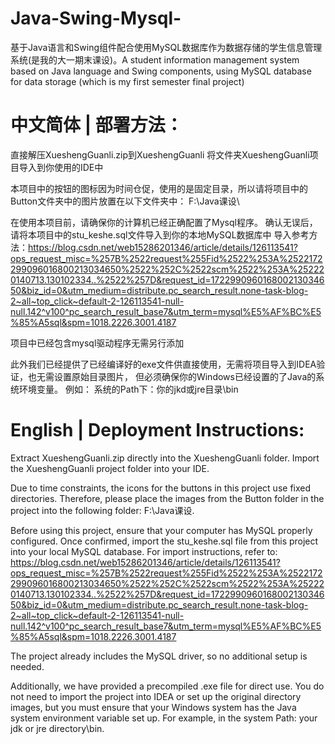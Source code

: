 # Java-Swing-Mysql-
基于Java语言和Swing组件配合使用MySQL数据库作为数据存储的学生信息管理系统(是我的大一期末课设)。A student information management system based on Java language and Swing components, using MySQL database for data storage (which is my first semester final project)

# 中文简体 | 部署方法：
直接解压XueshengGuanli.zip到XueshengGuanli
将文件夹XueshengGuanli项目导入到你使用的IDE中

本项目中的按钮的图标因为时间仓促，使用的是固定目录，所以请将项目中的Button文件夹中的图片放置在以下文件夹中：
F:\Java课设\

在使用本项目前，请确保你的计算机已经正确配置了Mysql程序。
确认无误后，请将本项目中的stu_keshe.sql文件导入到你的本地MySQL数据库中
导入参考方法：https://blog.csdn.net/web15286201346/article/details/126113541?ops_request_misc=%257B%2522request%255Fid%2522%253A%2522172299096016800213034650%2522%252C%2522scm%2522%253A%252220140713.130102334..%2522%257D&request_id=172299096016800213034650&biz_id=0&utm_medium=distribute.pc_search_result.none-task-blog-2~all~top_click~default-2-126113541-null-null.142^v100^pc_search_result_base7&utm_term=mysql%E5%AF%BC%E5%85%A5sql&spm=1018.2226.3001.4187

项目中已经包含mysql驱动程序无需另行添加


此外我们已经提供了已经编译好的exe文件供直接使用，无需将项目导入到IDEA验证，也无需设置原始目录图片，
但必须确保你的Windows已经设置的了Java的系统环境变量。
例如：
系统的Path下：你的jkd或jre目录\bin

# English | Deployment Instructions:

Extract XueshengGuanli.zip directly into the XueshengGuanli folder. Import the XueshengGuanli project folder into your IDE.

Due to time constraints, the icons for the buttons in this project use fixed directories. Therefore, please place the images from the Button folder in the project into the following folder: F:\Java课设\.

Before using this project, ensure that your computer has MySQL properly configured. Once confirmed, import the stu_keshe.sql file from this project into your local MySQL database. For import instructions, refer to: https://blog.csdn.net/web15286201346/article/details/126113541?ops_request_misc=%257B%2522request%255Fid%2522%253A%2522172299096016800213034650%2522%252C%2522scm%2522%253A%252220140713.130102334..%2522%257D&request_id=172299096016800213034650&biz_id=0&utm_medium=distribute.pc_search_result.none-task-blog-2~all~top_click~default-2-126113541-null-null.142^v100^pc_search_result_base7&utm_term=mysql%E5%AF%BC%E5%85%A5sql&spm=1018.2226.3001.4187

The project already includes the MySQL driver, so no additional setup is needed.

Additionally, we have provided a precompiled .exe file for direct use. You do not need to import the project into IDEA or set up the original directory images, but you must ensure that your Windows system has the Java system environment variable set up. For example, in the system Path: your jdk or jre directory\bin.
